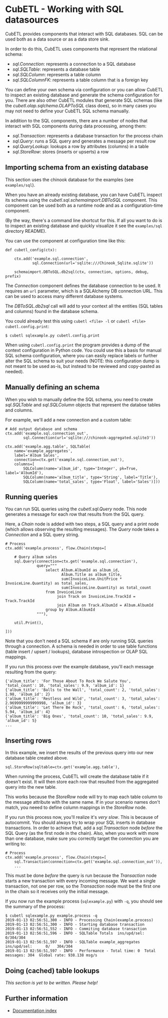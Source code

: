 # CubETL - Working with SQL datasources

CubETL provides components that interact with SQL databases. SQL can be used both
as a data source or as a data store sink.

In order to do this, CubETL uses components that represent the relational schema:

  - *sql.Connection*: represents a connection to a SQL database
  - *sql.SQLTable*: represents a database table
  - *sql.SQLColumn*: represents a table column
  - *sql.SQLColumnFK*: represents a table column that is a foreign key

You can define your own schema via configuration or you can allow CubETL to inspect
an existing database and generate the schema configuration for you. There are also
other CubETL modules that generate SQL schemas (like the *cubetl.olap.sqlchema.OLAPToSQL*
class does), so in many cases you may not need to define your CubETL SQL schema manually.

In addition to the SQL components, there are a number of nodes that interact with SQL
components during data processing, among them:

  - *sql.Transaction*: represents a database transaction for the process chain
  - *sql.Query*: runs a SQL query and generates a message per result row
  - *sql.QueryLookup*: lookups a row by attributes (columns) in a table
  - *sql.StoreRow*: stores (inserts or upserts) a row


## Importing schema from an existing database

This section uses the chinook database for the examples (see `examples/sql`).

When you have an already existing database, you can have CubETL inspect its schema
using the *cubetl.sql.schemaimport.DBToSQL* component. This component can
be used both as a runtime node and as a configuration-time component.

(By the way, there's a command line shortcut for this. If all you want to do is to
inspect an existing database and quickly visualize it see the `examples/sql`
directory README).

You can use the component at configuration time like this:

    def cubetl_config(ctx):

        ctx.add('example.sql.connection',
                sql.Connection(url='sqlite:///Chinook_Sqlite.sqlite'))

        schemaimport.DBToSQL.db2sql(ctx, connection, options, debug, prefix)

The *Connection* component defines the database connection to be used. It requires
an `url` parameter, which is a SQLAlchemy DB connection URL. This can be used to access
many different database systems.

The *DBToSQL.db2sql* call will add to your context all the entities (SQL tables and columns) found in the
database schema.

You could already test this using `cubetl <file> -l` or `cubetl <file> cubetl.config.print`:

    $ cubetl sqlexample.py cubetl.config.print

When using `cubetl.config.print` the program provides a dump of the context configuration
in Python code. You could use this a basis for manual SQL schema configuration, where you can
easily replace labels or further alter the SQL schema to suit your needs (NOTE: this configuration
dump is not meant to be used as-is, but instead to be reviewed and copy-pasted as needed).


## Manually defining an schema

When you wish to manually define the SQL schema, you need to create *sql.SQLTable* and
*sql.SQLColumn* objects that represent the databse tables and columns.

For example, we'll add a new connection and a custom table:

    # Add output database and schema
    ctx.add('example.sql.connection_out',
            sql.Connection(url='sqlite:///chinook-aggregated.sqlite3'))

    ctx.add('example.agg.table', SQLTable(
        name='example_aggregates',
        label='Album Sales',
        connection=ctx.get('example.sql.connection_out'),
        columns=[
            SQLColumn(name='album_id', type='Integer', pk=True, label='AlbumId'),
            SQLColumn(name='album_title', type='String', label='Title'),
            SQLColumn(name='total_sales', type='Float', label='Sales')]))


## Running queries

You can run SQL queries using the *cubetl.sql.Query* node. This node generates a message
for each row that results from the SQL query.

Here, a *Chain* node is added with two steps, a SQL query and a print node (which allows
observing the resulting messages). The *Query* node takes a *Connection* and a SQL query
string.

    # Process
    ctx.add('example.process', flow.Chain(steps=[

        # Query album sales
        sql.Query(connection=ctx.get('example.sql.connection'),
                  query="""
                      select Album.AlbumId as album_id,
                             Album.Title as album_title,
                             sum(InvoiceLine.UnitPrice * InvoiceLine.Quantity) as total_sales,
                             sum(InvoiceLine.Quantity) as total_count
                      from InvoiceLine
                           join Track on InvoiceLine.TrackId = Track.TrackId
                           join Album on Track.AlbumId = Album.AlbumId
                      group by Album.AlbumId
                  """),

        util.Print(),

    ]))

Note that you don't need a SQL schema if are only running SQL queries through a connection. A schema is needed
in order to use table functions (table insert / upsert / lookups), database introspection or OLAP SQL mappings.

If you run this process over the example database, you'll each message resulting from the query:

    {'album_title': 'For Those About To Rock We Salute You', 'total_count': 10, 'total_sales': 9.9, 'album_id': 1}
    {'album_title': 'Balls to the Wall', 'total_count': 2, 'total_sales': 1.98, 'album_id': 2}
    {'album_title': 'Restless and Wild', 'total_count': 3, 'total_sales': 2.9699999999999998, 'album_id': 3}
    {'album_title': 'Let There Be Rock', 'total_count': 6, 'total_sales': 5.94, 'album_id': 4}
    {'album_title': 'Big Ones', 'total_count': 10, 'total_sales': 9.9, 'album_id': 5}
    ...


## Inserting rows

In this example, we insert the results of the previous query into our new database table created above.

    sql.StoreRow(sqltable=ctx.get('example.agg.table'),

When running the process, CubETL will create the database table if it doesn't exist. It will then store
each row that resulted from the aggregated query into the new table.

This works because the *StoreRow* node will try to map each table column to the message attribute with the
same name. If in your scenario names don't match, you neeed to define column mappings in the *StoreRow* node.

If you run this process now, you'll realize it's *very slow*. This is because of autocommit. You should
always try to wrap your SQL inserts in database transactions. In order to achieve that, add a
*sql.Transaction* node *before* the SQL Query (as the first node in the chain). Also, when you
work with more than one database, make sure you correctly target the connection you are writing to:

    # Process
    ctx.add('example.process', flow.Chain(steps=[
        sql.Transaction(connection=ctx.get('example.sql.connection_out')),
        ...

This must be done _before_ the query is run because the *Transaction* node starts a new transaction
with every incoming message. We want a single transaction, not one per row, so the *Transaction*
node must be the first one in the chain so it receives only the initial message.

If you now run the example process (`sqlexample.py`) with `-q`, you should see the summary of the process:

    $ cubetl sqlexample.py example.process -q
    2019-01-13 02:56:51,300 - INFO - Processing Chain(example.process)
    2019-01-13 02:56:51,300 - INFO - Starting database transaction
    2019-01-13 02:56:51,552 - INFO - Commiting database transaction
    2019-01-13 02:56:51,596 - INFO - SQLTable Totals  ins/upd/sel: 0/304/304
    2019-01-13 02:56:51,597 - INFO - SQLTable example_aggregates ins/upd/sel:      0/   304/304
    2019-01-13 02:56:51,597 - INFO - Performance - Total time: 0  Total messages: 304  Global rate: 938.138 msg/s


## Doing (cached) table lookups

*This section is yet to be written. Please help!*


## Further information

* [Documentation index](https://github.com/jjmontesl/cubetl/blob/master/doc/guide)
